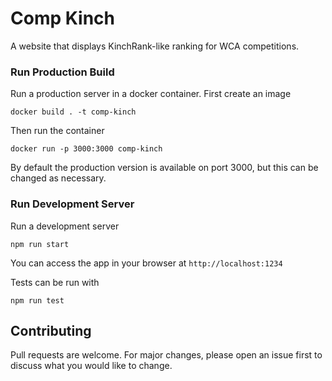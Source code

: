  # Comp Kinch

A website that displays KinchRank-like ranking for WCA competitions.

### Run Production Build

Run a production server in a docker container. First create an image
```
docker build . -t comp-kinch
```
Then run the container
```
docker run -p 3000:3000 comp-kinch
``` 
By default the production version is available on port 3000, but this can be changed as necessary.


### Run Development Server

Run a development server
```
npm run start
```
You can access the app in your browser at `http://localhost:1234`

Tests can be run with
```
npm run test
```

## Contributing

Pull requests are welcome. For major changes, please open an issue first
to discuss what you would like to change.

